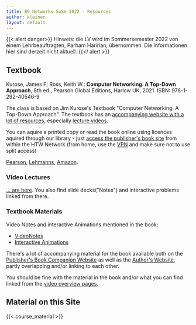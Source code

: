 ```yaml
---
title: B9 Networks SoSe 2022 - Resources
author: kleinen
layout: default
---
```

{{< alert danger>}}
Hinweis: die LV wird im Sommersemester 2022 von einem Lehrbeauftragten, Parham Haririan, übernommen. Die Informationen hier sind derzeit nicht aktuell.
{{</ alert >}}

## Textbook

Kurose, James F; Ross, Keith W.: __Computer Networking. A Top-Down Approach__, 8th ed., Pearson Global Editions, Harlow UK, 2021.
ISBN: 978-1-292-40546-9

The class is based on Jim Kurose's Textbook "Computer Networking. A Top-Down Approach".
The textbook has an [accompanying website with a lot of resources](https://gaia.cs.umass.edu/kurose_ross/index.php),
especially [lecture videos](https://gaia.cs.umass.edu/kurose_ross/lectures.php).

You can aquire a printed copy or read the book online using licences aquired
through our library - just [access the publisher's book site](https://elibrary.pearson.de/book/99.150005/9781292405513) from within the HTW
Network (from home, use the [VPN]((https://rz.htw-berlin.de/anleitungen/vpn/)) and make sure not to use split access)

[Pearson](https://www.pearson.de/computer-networking-global-edition),
[Lehmanns](https://www.lehmanns.de/shop/mathematik-informatik/56287656-9781292405469-computer-networking-global-edition),
[Amazon](https://www.amazon.de/Computer-Networking-Global-James-Kurose/dp/1292405465?source=ps-sl-shoppingads-lpcontext&psc=1?th=1&psc=1).


### Video Lectures

[... are here](https://gaia.cs.umass.edu/kurose_ross/lectures.php). You also find slide decks("Notes") and interactive problems linked from there.

### Textbook Materials

Video Notes and interactive Animations mentioned in the book:

* [VideoNotes](https://media.pearsoncmg.com/ph/esm/ecs_kurose_compnetwork_8/cw/content/videonotes.php)
* [Interactive Animations](https://media.pearsoncmg.com/ph/esm/ecs_kurose_compnetwork_8/cw/#interactiveanimations)


There's a lot of accompanying material for the book available both on the
[Publisher's Book Companion Website](https://media.pearsoncmg.com/ph/esm/ecs_kurose_compnetwork_8/cw/)
as well as the [Author's Website](https://gaia.cs.umass.edu/kurose_ross/index.php),
partly overlapping and/or linking to each other.

You should be fine with the material in the book and/or what you can find linked from the [video overview pages](https://gaia.cs.umass.edu/kurose_ross/lectures.php).

## Material on this Site

{{< course_material >}}
